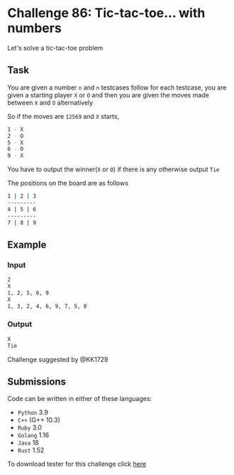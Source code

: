 # Challenge 86: Tic-tac-toe... with numbers

Let's solve a tic-tac-toe problem

## Task

You are given a number `n` and `n` testcases follow for each testcase, you are given a starting player `X` or `O` and then you are given the moves made between `X` and `O` alternatively

So if the moves are `12569` and `X` starts,

```sh
1 - X
2 - O
5 - X
6 - O
9 - X
```

You have to output the winner(`X` or `O`) if there is any otherwise output `Tie`

The positions on the board are as follows

```sh
1 | 2 | 3
---------
4 | 5 | 6
---------
7 | 8 | 9
```

## Example

### Input

```sh
2
X
1, 2, 5, 6, 9
X
1, 3, 2, 4, 6, 9, 7, 5, 8
```

### Output

```sh
X
Tie
```

Challenge suggested by @KK1729

## Submissions

Code can be written in either of these languages:

- `Python` 3.9
- `C++` (G++ 10.3)
- `Ruby` 3.0
- `Golang` 1.16
- `Java` 18
- `Rust` 1.52

To download tester for this challenge click [here](https://downgit.github.io/#/home?url=https://github.com/Pomroka/TWT_Challenges_Tester/tree/main/Challenge_86)
